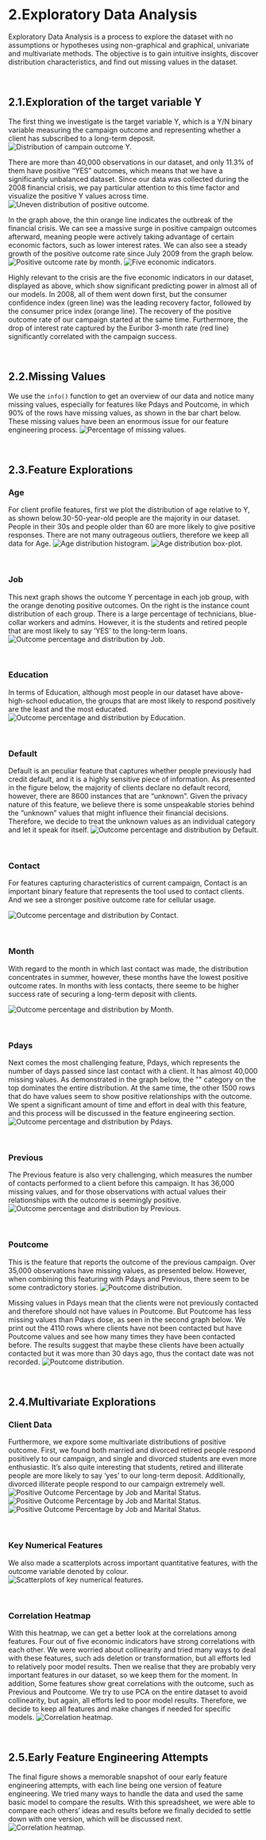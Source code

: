 # 2.Exploratory Data Analysis
Exploratory Data Analysis is a process to explore the dataset with no assumptions or hypotheses using non-graphical and graphical, univariate and multivariate methods. The objective is to gain intuitive insights, discover distribution characteristics, and find out missing values in the dataset.

<br />

## 2.1.Exploration of the target variable Y
The first thing we investigate is the target variable Y, which is a Y/N binary variable measuring the campaign outcome and representing whether a client has subscribed to a long-term deposit. 
![Distribution of campain outcome Y.](../figures/2_1_Y_distribution.png)

There are more than 40,000 observations in our dataset, and only 11.3% of them have positive “YES” outcomes, which means that we have a significantly unbalanced dataset. Since our data was collected during the 2008 financial crisis, we pay particular attention to this time factor and visualize the positive Y values across time. 
![Uneven distribution of positive outcome.](../figures/2_2_Uneven_distribution.png)

In the graph above, the thin orange line indicates the outbreak of the financial crisis. We can see a massive surge in positive campaign outcomes afterward, meaning people were actively taking advantage of certain economic factors, such as lower interest rates. We can also see a steady growth of the positive outcome rate since July 2009 from the graph below.
![Positive outcome rate by month.](../figures/2_3_Positive_rate_by_month.png)
![Five economic indicators.](../figures/2_4_Five_econ_indicators.png)

Highly relevant to the crisis are the five economic indicators in our dataset, displayed as above, which show significant predicting power in almost all of our models. In 2008, all of them went down first, but the consumer confidence index (green line) was the leading recovery factor, followed by the consumer price index (orange line). The recovery of the positive outcome rate of our campaign started at the same time. Furthermore, the drop of interest rate captured by the Euribor 3-month rate (red line) significantly correlated with the campaign success.

<br />

## 2.2.Missing Values
We use the `info()` function to get an overview of our data and notice many missing values, especially for features like Pdays and Poutcome, in which 90% of the rows have missing values, as shown in the bar chart below. These missing values have been an enormous issue for our feature engineering process.
![Percentage of missing values.](../figures/2_5_Missing_value_percentage.png)

<br />

## 2.3.Feature Explorations
### Age
For client profile features, first we plot the distribution of age relative to Y, as shown below.30-50-year-old people are the majority in our dataset. People in their 30s and people older than 60 are more likely to give positive responses. There are not many outrageous outliers, therefore we keep all data for Age.
![Age distribution histogram.](../figures/2_6_Age_histogram.png)
![Age distribution box-plot.](../figures/2_6_Age_box.png)

<br />

### Job
This next graph shows the outcome Y percentage in each job group, with the orange denoting positive outcomes. On the right is the instance count distribution of each group. There is a large percentage of technicians, blue-collar workers and admins. However, it is the students and retired people that are most likely to say ‘YES’ to the long-term loans.
![Outcome percentage and distribution by Job.](../figures/2_7_Job.png)

<br />

### Education
In terms of Education, although most people in our dataset have above-high-school education, the groups that are most likely to respond positively are the least and the most educated. 
![Outcome percentage and distribution by Education.](../figures/2_8_Education.png)

<br />

### Default
Default is an peculiar feature that captures whether people previously had credit default, and it is a highly sensitive piece of information. As presented in the figure below, the majority of clients declare no default record, however, there are 8600 instances that are “unknown”. Given the privacy nature of this feature, we believe there is some unspeakable stories behind the “unknown” values that might influence their financial decisions. Therefore, we decide to treat the unknown values as an individual category and let it speak for itself.
![Outcome percentage and distribution by Default.](../figures/2_9_Default.png)

<br />

### Contact
For features capturing characteristics of current campaign, Contact is an important binary feature that represents the tool used to contact clients. And we see a stronger positive outcome rate for cellular usage.

![Outcome percentage and distribution by Contact.](../figures/2_10_Contact.png)

<br />

### Month
With regard to the month in which last contact was made, the distribution concentrates in summer, however, these months have the lowest positive outcome rates. In months with less contacts, there seeme to be higher success rate of securing a long-term deposit with clients.

![Outcome percentage and distribution by Month.](../figures/2_11_Month.png)

<br />

### Pdays
Next comes the most challenging feature, Pdays, which represents the number of days passed since last contact with a client. It has almost 40,000 missing values. As demonstrated in the graph below, the "<Na>" category on the top dominates the entire distribution. At the same time, the other 1500 rows that do have values seem to show positive relationships with the outcome. We spent a significant amount of time and effort in deal with this feature, and this process will be discussed in the feature engineering section. 
![Outcome percentage and distribution by Pdays.](../figures/2_12_Pdays.png)

<br />

### Previous
The Previous feature is also very challenging, which measures the number of contacts performed to a client before this campaign. It has 36,000 missing values, and for those observations with actual values their relationships with the outcome is seemingly positive. 
![Outcome percentage and distribution by Previous.](../figures/2_13_Previous.png)

<br />

### Poutcome
This is the feature that reports the outcome of the previous campaign. Over 35,000 observations have missing values, as presented below. However, when combining this featuring with Pdays and Previous, there seem to be some contradictory stories.
![Poutcome distribution.](../figures/2_14_Poutcome.png)

 Missing values in Pdays mean that the clients were not previously contacted and therefore should not have values in Poutcome. But Poutcome has less missing values than Pdays dose, as seen in the second graph below. We print out the 4110 rows where clients have not been contacted but have Poutcome values and see how many times they have been contacted before. The results suggest that maybe these clients have been actually contacted but it was more than 30 days ago, thus the contact date was not recorded. 
![Poutcome distribution.](../figures/2_14_Pdays+Previous.png)

<br />

## 2.4.Multivariate Explorations
### Client Data
Furthermore, we expore some multivariate distributions of positive outcome. First, we found both married and divorced retired people respond positively to our campaign, and single and divorced students are even more enthusiastic. It’s also quite interesting that students, retired and illiterate people are more likely to say ‘yes’ to our long-term deposit. Additionally,  divorced illiterate people respond to our campaign extremely well.
![Positive Outcome Percentage by Job and Marital Status.](../figures/2_15_Job+Marital.png)
![Positive Outcome Percentage by Job and Marital Status.](../figures/2_15_Job+Education.png)
![Positive Outcome Percentage by Job and Marital Status.](../figures/2_15_Education+Marital.png)

<br />

### Key Numerical Features
We also made a scatterplots across important quantitative features, with the outcome variable denoted by colour. 
![Scatterplots of key numerical features.](../figures/2_16_Numerial_features.png)

<br />

### Correlation Heatmap
With this heatmap, we can get a better look at the correlations among features. Four out of five economic indicators have strong correlations with each other. We were worried about collinearity and tried many ways to deal with these features, such ads deletion or transformation, but all efforts led to relatively poor model results. Then we realise that they are probably very important features in our dataset, so we keep them for the moment. In addition, Some features show great correlations with the outcome, such as Previous and Poutcome. We try to use PCA on the entire dataset to avoid collinearity, but again, all efforts led to poor model results. Therefore, we decide to keep all features and make changes if needed for specific models.
![Correlation heatmap.](../figures/2_17_Heatmap.png)

<br />

## 2.5.Early Feature Engineering Attempts
The final figure shows a memorable snapshot of oour early feature engineering attempts, with each line being one version of feature engineering. We tried many ways to handle the data and used the same basic model to compare the results. With this spreadsheet, we were able to compare each others’ ideas and results before we finally decided to settle down with one version, which will be discussed next. 
![Correlation heatmap.](../figures/2_18_Early_FE_attempts.png)
